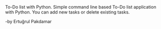 To-Do list with Python. Simple command line based To-Do list application with Python. You can add new tasks or delete existing tasks.

-by Ertuğrul Pakdamar
